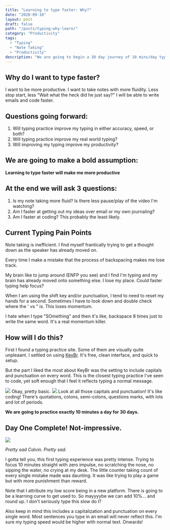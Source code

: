```yaml
---
title: "Learning to type faster: Why?"
date: "2020-09-10"
layout: post
draft: false
path: "/posts/typing-why-learn/"
category: "Productivity"
tags:
  - "Typing"
  - "Note Taking"
  - "Productivity"
description: "We are going to begin a 30 day journey of 10 mins/day typing practice on keybr.com to see what happens!"
---
```


## Why do I want to type faster?

I want to be more productive.
I want to take notes with more fluidity. Less stop start, less "Wait what the heck did he just say?"
I will be able to write emails and code faster.

## Questions going forward:

1. Will typing practice improve my typing in either accuracy, speed, or both?
2. Will typing practice improve my real world typing?
3. Will improving my typing improve my productivity?

## We are going to make a bold assumption:

**Learning to type faster will make me more productive**

## At the end we will ask 3 questions:

1. Is my note taking more fluid? Is there less pause/play of the video I'm watching?
2. Am I faster at getting out my ideas over email or my own journaling?
3. Am I faster at coding? This probably the least likely.

## Current Typing Pain Points

Note taking is inefficient. I find myself frantically trying to get a thought down as the speaker has already moved on.

Every time I make a mistake that the process of backspacing makes me lose track.

My brain like to jump around (ENFP you see) and I find I'm typing and my brain has already moved onto something else. I lose my place. Could faster typing help focus?

When I am using the shift key and/or punctuation, I tend to need to reset my hands for a second. Sometimes I have to look down and double check where the ' vs " is. This loses momentum.

I hate when I type "SOmething" and then it's like, backspace 8 times just to write the same word. It's a real momentum killer.

## How will I do this?

First I found a typing practice site. Some of them are visually quite unpleaant. I settled on using [KeyBr](www.keybr.com). It's free, clean interface, and quick to setup.

But the part I liked the most about KeyBr was the setting to include capitals and punctuation on every word. This is the closest typing practice I've seen to code, yet soft enough that I feel it reflects typing a normal message.

![](https://firebasestorage.googleapis.com/v0/b/firescript-577a2.appspot.com/o/imgs%2Fapp%2Fcalvinlang%2FW6xvtzrDzo.png?alt=media&token=32609bed-52cf-40d6-b429-c63d1a9a817e)
Okay, pretty basic.
![](https://firebasestorage.googleapis.com/v0/b/firescript-577a2.appspot.com/o/imgs%2Fapp%2Fcalvinlang%2Fv1Qn0CtYYW.png?alt=media&token=978f7e90-17d9-4440-9199-28979af1be34)
Look at all those capitals and punctuation! It's like coding! There's quotations, colons, semi-colons, questions marks, with lots and lot of periods.

**We are going to practice exactly 10 minutes a day for 30 days.**

## Day One Complete! Not-impressive.

![](https://firebasestorage.googleapis.com/v0/b/firescript-577a2.appspot.com/o/imgs%2Fapp%2Fcalvinlang%2Fhh5x-TInu8.png?alt=media&token=5166db05-c928-4fd8-a801-fd2822471ddc)

_Pretty sad Calvin. Pretty sad._

I gotta tell you, this first typing experience was pretty intense. Trying to focus 10 minutes straight with zero impulse, no scratching the nose, no sipping the water, no crying at my desk. The little counter taking count of every single mistake made was daunting. It was like trying to play a game but with more punishment than reward.

Note that I attribute my low score being in a new platform. There is going to be a learning curve to get used to. So mayyyybe we can add 10%... and round up. I don't seriously type this slow do I?

Also keep in mind this includes a capitalization and punctuation on every single word. Most sentences you type in an email will never reflect this. I'm sure my typing speed would be higher with normal text. Onwards!
